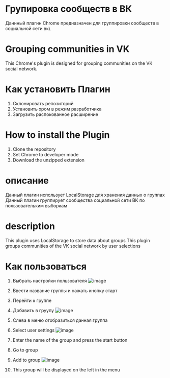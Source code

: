 # Групировка сообществ в ВК

Даннный плагин Chrome предназначен для группировки сообществ в социальной сети вк\
# Grouping communities in VK
This Chrome's plugin is designed for grouping communities on the VK social network.

# Как установить Плагин

1. Склонировать репозиторий
2. Установить хром в режим разработчика
3. Загрузить распокованное расширение
# How to install the Plugin
1. Clone the repository
2. Set Chrome to developer mode
3. Download the unzipped extension

# описание
Данный плагин использует LocalStorage для хранения данных о группах
Данный плагин группирует сообщества социальной сети ВК по пользовательким выборкам

# description
This plugin uses LocalStorage to store data about groups
This plugin groups communities of the VK social network by user selections

# Как пользоваться
1. Выбрать настройки пользователя
![image](https://github.com/Ildar5000/Group_VK/assets/24735808/d0dcad96-8a6b-40f7-869f-d66422312879)
2. Ввести название группы и нажать кнопку старт
3. Перейти к группе
4. Добавить в груупу 
![image](https://github.com/Ildar5000/Group_VK/assets/24735808/fb4e09cb-da65-4d49-94e3-7a9c8dc51252)
5. Слева в меню отобразиться данная группа

1. Select user settings
![image](https://github.com/Ildar5000/Group_VK/assets/24735808/d0dcad96-8a6b-40f7-869f-d66422312879)
2. Enter the name of the group and press the start button
3. Go to group
4. Add to group
![image](https://github.com/Ildar5000/Group_VK/assets/24735808/fb4e09cb-da65-4d49-94e3-7a9c8dc51252)
5. This group will be displayed on the left in the menu
